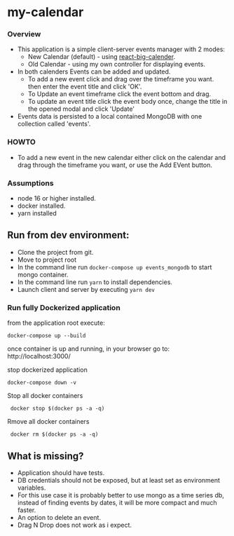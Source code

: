 # my-calendar
### Overview
* This application is a simple client-server events manager with 2 modes:
  * New Calendar (default) - using  [react-big-calender](https://www.npmjs.com/package/react-big-calendar).
  * Old Calendar - using my own controller for displaying events.
* In both calenders Events can be added and updated.
  * To add a new event click and drag over the timeframe you want. then enter the event title and click 'OK'.
  * To Update an event timeframe click the event bottom and drag.
  * To update an event title click the event body once, change the title in the opened modal and click 'Update'
* Events data is persisted to a local contained MongoDB with one collection called 'events'.

### HOWTO
* To add a new event in the new calendar either click on the calendar and drag through the timeframe you want, or use the Add EVent button.


### Assumptions
- node 16 or higher installed.
- docker installed.
- yarn installed

## Run from dev environment:
- Clone the project from git.
- Move to project root
- In the command line run `docker-compose up events_mongodb` to start mongo container.
- In the command line run `yarn` to install dependencies.
- Launch client and server by executing `yarn dev`

### Run fully Dockerized application
from the application root execute:
```shell
docker-compose up --build
```

once container is up and running, in your browser go to:
http://localhost:3000/

stop dockerized application

```shell
docker-compose down -v
```

Stop all docker containers
```shell
 docker stop $(docker ps -a -q)
```
Rmove all docker containers
```shell
 docker rm $(docker ps -a -q)
```

## What is missing?
- Application should have tests.
- DB credentials should not be exposed, but at least set as environment variables.
- For this use case it is probably better to use mongo as a time series db, instead 
of finding events by dates, it will be more compact and much faster.
- An option to delete an event.
- Drag N Drop does not work as i expect.